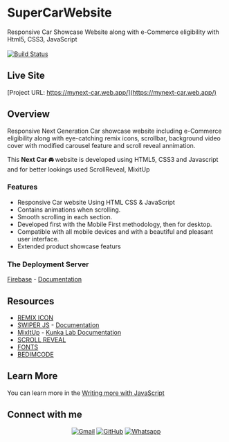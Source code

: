 # SuperCarWebsite
Responsive Car Showcase Website along with e-Commerce eligibility with Html5, CSS3, JavaScript <br><br>
[![Build Status](https://travis-ci.org/joemccann/dillinger.svg?branch=master)](https://travis-ci.org/joemccann/dillinger) &emsp;
   

## Live Site
[Project URL: https://mynext-car.web.app/](https://mynext-car.web.app/)

 ## Overview
 Responsive Next Generation Car showcase website including e-Commerce eligibility along with eye-catching remix icons, scrollbar, background video cover
 with modified carousel feature and scroll reveal annimation.
 
 This <strong> Next Car 🚘 </strong> website is developed using HTML5, CSS3 and Javascript and for better lookings used ScrollReveal, MixitUp
 
 ### Features
- Responsive Car website Using HTML CSS & JavaScript
- Contains animations when scrolling.
- Smooth scrolling in each section.
- Developed first with the Mobile First methodology, then for desktop.
- Compatible with all mobile devices and with a beautiful and pleasant user interface.
- Extended product showcase featurs 

### The Deployment Server

 [Firebase](https://firebase.google.com/) - [Documentation](https://firebase.google.com/docs)
 
## Resources
- [REMIX ICON](https://remixicon.com/)
- [SWIPER JS](https://swiperjs.com/) - [Documentation](https://swiperjs.com/get-started)
- [MixItUp](https://www.kunkalabs.com/) - [Kunka Lab Documentation](https://www.kunkalabs.com/tutorials/category/mixitup/)
- [SCROLL REVEAL](https://scrollrevealjs.org/)
- [FONTS](https://fonts.google.com/)
- [BEDIMCODE](github,com/bedim)



## Learn More
You can learn more in the [Writing more with JavaScript](https://javascript.info/)

## Connect with me
<p align="center">
	<a href="mailto:alvinzilverstand@gmail.com"><img img src="https://img.shields.io/badge/gmail-%23EA4335.svg?style=plastic&logo=gmail&logoColor=white" alt="Gmail"/></a>
	<a href="https://github.com/vista-man"><img src="https://img.shields.io/badge/github-%23181717.svg?style=plastic&logo=github&logoColor=white" alt="GitHub"/></a>
	<a href="https://wa.me/+31682479885"><img src="https://img.shields.io/badge/whatsapp-%2325D366.svg?style=plastic&logo=whatsapp&logoColor=white" alt="Whatsapp"/></a>
</p>
